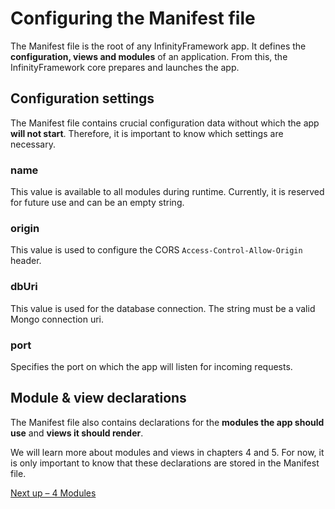 # Configuring the Manifest file

The Manifest file is the root of any InfinityFramework app. It defines the **configuration, views and modules** of an application. From this, the InfinityFramework core prepares and launches the app.

## Configuration settings

The Manifest file contains crucial configuration data without which the app **will not start**. Therefore, it is important to know which settings are necessary.

### name

This value is available to all modules during runtime. Currently, it is reserved for future use and can be an empty string.

### origin

This value is used to configure the CORS `Access-Control-Allow-Origin` header.

### dbUri

This value is used for the database connection. The string must be a valid Mongo connection uri.

### port

Specifies the port on which the app will listen for incoming requests.

## Module & view declarations

The Manifest file also contains declarations for the **modules the app should use** and **views it should render**.

We will learn more about modules and views in chapters 4 and 5. For now, it is only important to know that these declarations are stored in the Manifest file.

[Next up – 4 Modules]()
